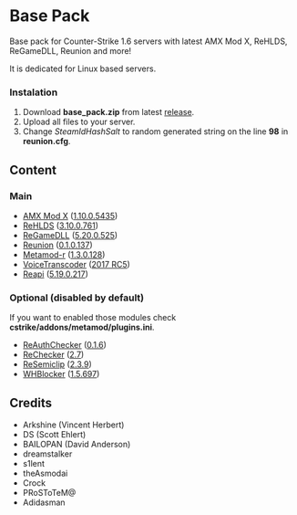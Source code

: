 # Base Pack

Base pack for Counter-Strike 1.6 servers with latest AMX Mod X, ReHLDS, ReGameDLL, Reunion and more!

It is dedicated for Linux based servers.

### Instalation
1. Download **base_pack.zip** from latest [release](https://github.com/TheDoctor0/BasePack/releases/latest/).
2. Upload all files to your server.
3. Change *SteamIdHashSalt* to random generated string on the line **98** in **reunion.cfg**.

## Content

### Main
- [AMX Mod X](https://www.amxmodx.org/downloads-new.php?branch=master&all=1) ([1.10.0.5435](https://www.amxmodx.org/amxxdrop/1.10/amxmodx-1.10.0-git5435-base-linux.tar.gz))
- [ReHLDS](https://github.com/dreamstalker/rehlds/) ([3.10.0.761](https://github.com/dreamstalker/rehlds/releases/download/v3.10.0.761/rehlds-bin-3.10.0.761.zip))
- [ReGameDLL](https://github.com/s1lentq/ReGameDLL_CS) ([5.20.0.525](https://github.com/s1lentq/ReGameDLL_CS/releases/download/5.20.0.525/regamedll-bin-5.20.0.525.zip))
- [Reunion](https://cs.rin.ru/forum/viewtopic.php?f=29&t=69235) ([0.1.0.137](https://cs.rin.ru/forum/download/file.php?id=78455))
- [Metamod-r](https://github.com/theAsmodai/metamod-r) ([1.3.0.128](https://github.com/theAsmodai/metamod-r/releases/download/1.3.128/metamod_1.3.0.128.zip))
- [VoiceTranscoder](https://github.com/WPMGPRoSToTeMa/VoiceTranscoder) ([2017 RC5](https://github.com/WPMGPRoSToTeMa/VoiceTranscoder/releases/download/v2017rc5/VoiceTranscoder_2017RC5.zip))
- [Reapi](https://github.com/s1lentq/reapi) ([5.19.0.217](https://github.com/s1lentq/reapi/releases/download/5.19.0.217/reapi-bin-5.19.0.217.zip))

### Optional (disabled by default)

If you want to enabled those modules check **cstrike/addons/metamod/plugins.ini**.

- [ReAuthChecker](http://www.dedicated-server.ru/vbb/showthread.php?t=26787) ([0.1.6](http://www.dedicated-server.ru/vbb/attachment.php?attachmentid=10832&d=1488991141))
- [ReChecker](https://dev-cs.ru/threads/139/) ([2.7](https://dev-cs.ru/resources/72/download))
- [ReSemiclip](http://www.dedicated-server.ru/vbb/showthread.php?t=26898) ([2.3.9](http://www.dedicated-server.ru/vbb/attachment.php?attachmentid=10814&d=1486952325))
- [WHBlocker](https://dev-cs.ru/resources/76/) ([1.5.697](https://dev-cs.ru/resources/76/download))

## Credits

- Arkshine (Vincent Herbert)
- DS (Scott Ehlert)
- BAILOPAN (David Anderson)
- dreamstalker
- s1lent
- theAsmodai
- Crock
- PRoSToTeM@
- Adidasman
